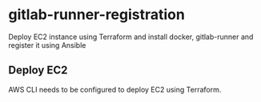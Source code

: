 # gitlab-runner-registration
Deploy EC2 instance using Terraform and install docker, gitlab-runner and register it using Ansible

## Deploy EC2 
AWS CLI needs to be configured to deploy EC2 using Terraform.
